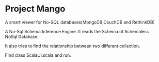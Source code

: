 
# Project Mango
A smart viewer for No-SQL databases(MongoDB,CouchDB and RethinkDB)

A No-Sql Schema Inference Engine. 
It reads the Schema of Schemaless NoSql Database.

It also tries to find the relationship between two different collection.

Find class ScalaUI.scala and run.

